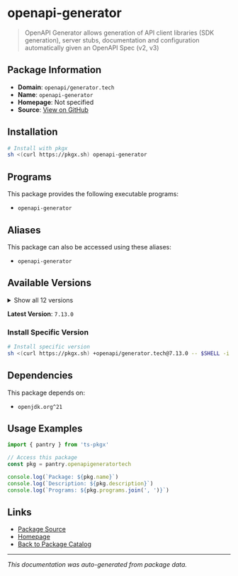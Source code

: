 # openapi-generator

> OpenAPI Generator allows generation of API client libraries (SDK generation), server stubs, documentation and configuration automatically given an OpenAPI Spec (v2, v3)

## Package Information

- **Domain**: `openapi/generator.tech`
- **Name**: `openapi-generator`
- **Homepage**: Not specified
- **Source**: [View on GitHub](https://github.com/pkgxdev/pantry/tree/main/projects/openapi-generator.tech/package.yml)

## Installation

```bash
# Install with pkgx
sh <(curl https://pkgx.sh) openapi-generator
```

## Programs

This package provides the following executable programs:

- `openapi-generator`

## Aliases

This package can also be accessed using these aliases:

- `openapi-generator`

## Available Versions

<details>
<summary>Show all 12 versions</summary>

- `7.13.0`, `7.12.0`, `7.11.0`, `7.10.0`, `7.9.0`
- `7.8.0`, `7.7.0`, `7.6.0`, `7.5.0`, `7.4.0`
- `7.3.0`, `7.2.0`

</details>

**Latest Version**: `7.13.0`

### Install Specific Version

```bash
# Install specific version
sh <(curl https://pkgx.sh) +openapi/generator.tech@7.13.0 -- $SHELL -i
```

## Dependencies

This package depends on:

- `openjdk.org^21`

## Usage Examples

```typescript
import { pantry } from 'ts-pkgx'

// Access this package
const pkg = pantry.openapigeneratortech

console.log(`Package: ${pkg.name}`)
console.log(`Description: ${pkg.description}`)
console.log(`Programs: ${pkg.programs.join(', ')}`)
```

## Links

- [Package Source](https://github.com/pkgxdev/pantry/tree/main/projects/openapi-generator.tech/package.yml)
- [Homepage](#)
- [Back to Package Catalog](../package-catalog.md)

---

*This documentation was auto-generated from package data.*
